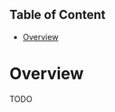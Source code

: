 Table of Content
---
<!-- TOC START min:1 max:4 link:true asterisk:false update:true -->
- [Overview](#overview)
<!-- TOC END -->

# Overview

TODO

